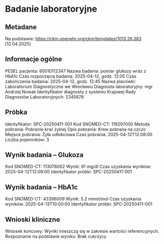 # Badanie laboratoryjne

## Metadane

Na podstawie: https://ckm.openehr.org/ckm/templates/1013.26.383 [12.04.2025]

## Informacje ogólne

PESEL pacjenta: 80010112347
Nazwa badania: pomiar glukozy wraz z HbA1c
Czas rozpoczęcia badania: 2025-04-12, godz. 12:05
Czas zakończenia badania: 2025-04-12, godz. 12:45
Nazwa placówki: Laboratorium Diagnostyczne we Wrocławiu
Diagnosta laboratoryjny: mgr Andrzej Nowak
Identyfikator diagnosty z systemu Krajowej Rady Diagnostów Laboratoryjnych: 2345678

## Próbka

Identyfikator: SPC-20250411-001
Kod SNOMED-CT: 119297000
Metoda pobrania: Pobranie krwi żylnej
Opis pobrania: Krew pobrana na czczo
Miejsce pobrania: Żyła odłokciowa
Czas pobrania: 2025-04-12T12:08:00
Liczba pojemników: 3

## Wynik badania – Glukoza

Kod SNOMED-CT: 113076002
Wynik: 91 mg/dl
Czas uzyskania wyników: 2025-04-12T12:09:00
Identyfikator próbki: SPC-20250411-001

## Wynik badania – HbA1c

Kod SNOMED-CT: 43396009
Wynik: 5.2 mmol/mol
Czas uzyskania wyników: 2025-04-13T10:00:00
Identyfikator próbki: SPC-20250411-001

## Wnioski kliniczne

Wniosek końcowy: Wyniki mieszczą się w zakresie wartości referencyjnych.
Rozpoznanie na podstawie wyniku: Brak cukrzycy